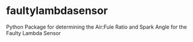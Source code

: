 # faultylambdasensor
Python Package for determining the Air:Fule Ratio and Spark Angle for the Faulty Lambda Sensor
